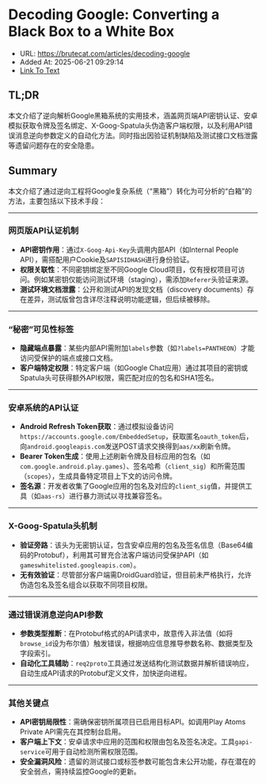 # Decoding Google: Converting a Black Box to a White Box
- URL: https://brutecat.com/articles/decoding-google
- Added At: 2025-06-21 09:29:14
- [Link To Text](2025-06-21-decoding-google-converting-a-black-box-to-a-white-box_raw.md)

## TL;DR


本文介绍了逆向解析Google黑箱系统的实用技术，涵盖网页端API密钥认证、安卓模拟获取令牌及签名绑定、X-Goog-Spatula头伪造客户端权限，以及利用API错误消息逆向参数定义的自动化方法。同时指出因验证机制缺陷及测试接口文档泄露等遗留问题存在的安全隐患。

## Summary


本文介绍了通过逆向工程将Google复杂系统（“黑箱”）转化为可分析的“白箱”的方法，主要包括以下技术手段：

---

### **网页版API认证机制**
- **API密钥作用**：通过`X-Goog-Api-Key`头调用内部API（如Internal People API），需搭配用户Cookie及`SAPISIDHASH`进行身份验证。
- **权限关联性**：不同密钥绑定至不同Google Cloud项目，仅有授权项目可访问。例如某密钥仅能访问测试环境（staging），需添加`Referer`头验证来源。
- **测试环境文档泄露**：公开和测试API的发现文档（discovery documents）存在差异，测试版曾包含详尽注释说明功能逻辑，但后续被移除。

---

### **“秘密”可见性标签**
- **隐藏端点暴露**：某些内部API需附加`labels`参数（如`?labels=PANTHEON`）才能访问受保护的端点或接口文档。
- **客户端特定权限**：特定客户端（如Google Chat应用）通过其项目的密钥或Spatula头可获得额外API权限，需匹配对应的包名和SHA1签名。

---

### **安卓系统的API认证**
- **Android Refresh Token获取**：通过模拟设备访问`https://accounts.google.com/EmbeddedSetup`，获取匿名`oauth_token`后，向`android.googleapis.com`发送POST请求交换得到`aas/xx`刷新令牌。
- **Bearer Token生成**：使用上述刷新令牌及目标应用的包名（如`com.google.android.play.games`）、签名哈希（`client_sig`）和所需范围（`scopes`），生成具备特定项目上下文的访问令牌。
- **签名源**：开发者收集了Google应用的包名及对应的`client_sig`值，并提供工具（如`aas-rs`）进行暴力测试以寻找兼容签名。

---

### **X-Goog-Spatula头机制**
- **验证旁路**：该头为无密钥认证，包含安卓应用的包名及签名信息（Base64编码的Protobuf），利用其可冒充合法客户端访问受保护API（如`gameswhitelisted.googleapis.com`）。
- **无有效验证**：尽管部分客户端需DroidGuard验证，但目前未严格执行，允许伪造包名及签名组合以获取不同项目权限。

---

### **通过错误消息逆向API参数**
- **参数类型推断**：在Protobuf格式的API请求中，故意传入非法值（如将`browse_id`设为布尔值）触发错误，根据响应信息推导参数名称、数据类型及字段索引。
- **自动化工具辅助**：`req2proto`工具通过发送结构化测试数据并解析错误响应，自动生成API请求的Protobuf定义文件，加快逆向进程。

---

### **其他关键点**
- **API密钥局限性**：需确保密钥所属项目已启用目标API。如调用Play Atoms Private API需先在其控制台启用。
- **客户端上下文**：安卓请求中应用的范围和权限由包名及签名决定。工具`gapi-service`可用于自动检测所需权限范围。
- **安全漏洞风险**：遗留的测试接口或标签参数可能包含未公开功能，存在潜在的安全弱点，需持续监控Google的更新。
